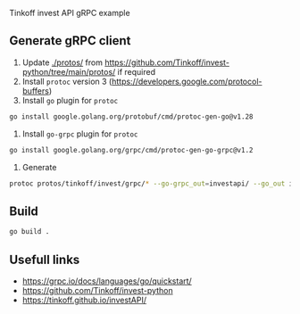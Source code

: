 Tinkoff invest API gRPC example

## Generate gRPC client
1. Update [./protos/](./protos/) from https://github.com/Tinkoff/invest-python/tree/main/protos/ if required
1. Install `protoc` version 3 (https://developers.google.com/protocol-buffers)
1. Install `go` plugin for `protoc`
```sh
go install google.golang.org/protobuf/cmd/protoc-gen-go@v1.28
```
1. Install `go-grpc` plugin for `protoc`
```sh
go install google.golang.org/grpc/cmd/protoc-gen-go-grpc@v1.2
```
1. Generate
```sh
protoc protos/tinkoff/invest/grpc/* --go-grpc_out=investapi/ --go_out investapi/ -I protos/
```

## Build
```sh
go build .
```

## Usefull links
- https://grpc.io/docs/languages/go/quickstart/
- https://github.com/Tinkoff/invest-python
- https://tinkoff.github.io/investAPI/